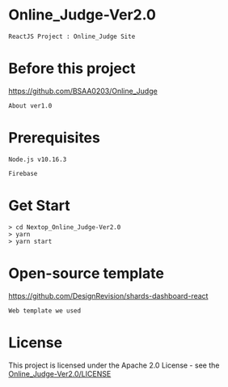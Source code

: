 # Online_Judge-Ver2.0
    ReactJS Project : Online_Judge Site
# Before this project
https://github.com/BSAA0203/Online_Judge

    About ver1.0
# Prerequisites
    Node.js v10.16.3
    
    Firebase
# Get Start
    > cd Nextop_Online_Judge-Ver2.0
    > yarn
    > yarn start
# Open-source template
https://github.com/DesignRevision/shards-dashboard-react

    Web template we used
# License
This project is licensed under the Apache 2.0 License - see the [Online_Judge-Ver2.0/LICENSE](LICENSE)
